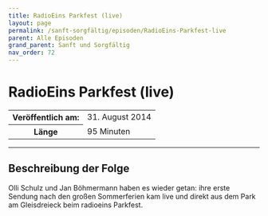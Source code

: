 ```yaml
---
title: RadioEins Parkfest (live)
layout: page
permalink: /sanft-sorgfältig/episoden/RadioEins-Parkfest-live
parent: Alle Episoden
grand_parent: Sanft und Sorgfältig
nav_order: 72
---
```


# RadioEins Parkfest (live)
<table class="resp-table dcf-table dcf-table-responsive dcf-table-bordered dcf-table-striped dcf-w-100%">
                    <tbody>
                        <tr>
                            <th scope="row">Veröffentlich am:</th>
                            <td data-label="Veröffentlich am:">31. August 2014</td>
                        </tr>
                        <tr>
                            <th scope="row">Länge </th>
                            <td data-label="Länge ">95 Minuten</td>
                        </tr></tbody>
                </table>

***

## Beschreibung der Folge

<div>
Olli Schulz und Jan Böhmermann haben es wieder getan: ihre erste Sendung nach den großen Sommerferien kam live und direkt aus dem Park am Gleisdreieck beim radioeins Parkfest.  
</div>

